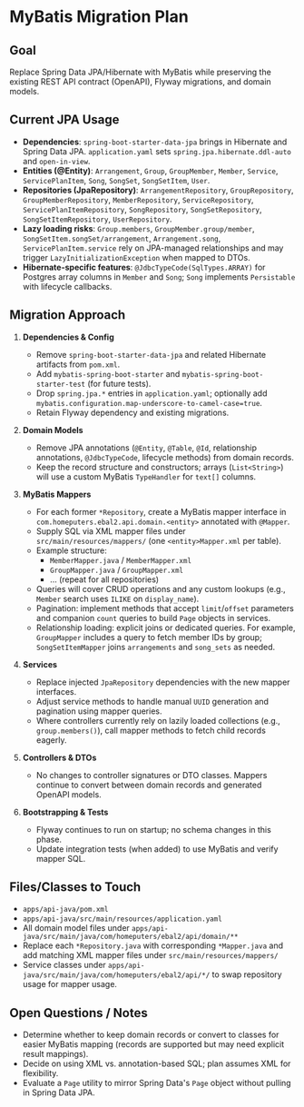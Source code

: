 # MyBatis Migration Plan

## Goal
Replace Spring Data JPA/Hibernate with MyBatis while preserving the existing REST API contract (OpenAPI), Flyway migrations, and domain models.

## Current JPA Usage
- **Dependencies**: `spring-boot-starter-data-jpa` brings in Hibernate and Spring Data JPA. `application.yaml` sets `spring.jpa.hibernate.ddl-auto` and `open-in-view`.
- **Entities (@Entity)**: `Arrangement`, `Group`, `GroupMember`, `Member`, `Service`, `ServicePlanItem`, `Song`, `SongSet`, `SongSetItem`, `User`.
- **Repositories (JpaRepository)**: `ArrangementRepository`, `GroupRepository`, `GroupMemberRepository`, `MemberRepository`, `ServiceRepository`, `ServicePlanItemRepository`, `SongRepository`, `SongSetRepository`, `SongSetItemRepository`, `UserRepository`.
- **Lazy loading risks**: `Group.members`, `GroupMember.group/member`, `SongSetItem.songSet/arrangement`, `Arrangement.song`, `ServicePlanItem.service` rely on JPA-managed relationships and may trigger `LazyInitializationException` when mapped to DTOs.
- **Hibernate-specific features**: `@JdbcTypeCode(SqlTypes.ARRAY)` for Postgres array columns in `Member` and `Song`; `Song` implements `Persistable` with lifecycle callbacks.

## Migration Approach
1. **Dependencies & Config**
   - Remove `spring-boot-starter-data-jpa` and related Hibernate artifacts from `pom.xml`.
   - Add `mybatis-spring-boot-starter` and `mybatis-spring-boot-starter-test` (for future tests).
   - Drop `spring.jpa.*` entries in `application.yaml`; optionally add `mybatis.configuration.map-underscore-to-camel-case=true`.
   - Retain Flyway dependency and existing migrations.

2. **Domain Models**
   - Remove JPA annotations (`@Entity`, `@Table`, `@Id`, relationship annotations, `@JdbcTypeCode`, lifecycle methods) from domain records.
   - Keep the record structure and constructors; arrays (`List<String>`) will use a custom MyBatis `TypeHandler` for `text[]` columns.

3. **MyBatis Mappers**
   - For each former `*Repository`, create a MyBatis mapper interface in `com.homeputers.ebal2.api.domain.<entity>` annotated with `@Mapper`.
   - Supply SQL via XML mapper files under `src/main/resources/mappers/` (one `<entity>Mapper.xml` per table).
   - Example structure:
     - `MemberMapper.java` / `MemberMapper.xml`
     - `GroupMapper.java` / `GroupMapper.xml`
     - ... (repeat for all repositories)
   - Queries will cover CRUD operations and any custom lookups (e.g., `Member` search uses `ILIKE` on `display_name`).
   - Pagination: implement methods that accept `limit`/`offset` parameters and companion `count` queries to build `Page` objects in services.
   - Relationship loading: explicit joins or dedicated queries. For example, `GroupMapper` includes a query to fetch member IDs by group; `SongSetItemMapper` joins `arrangements` and `song_sets` as needed.

4. **Services**
   - Replace injected `JpaRepository` dependencies with the new mapper interfaces.
   - Adjust service methods to handle manual `UUID` generation and pagination using mapper queries.
   - Where controllers currently rely on lazily loaded collections (e.g., `group.members()`), call mapper methods to fetch child records eagerly.

5. **Controllers & DTOs**
   - No changes to controller signatures or DTO classes. Mappers continue to convert between domain records and generated OpenAPI models.

6. **Bootstrapping & Tests**
   - Flyway continues to run on startup; no schema changes in this phase.
   - Update integration tests (when added) to use MyBatis and verify mapper SQL.

## Files/Classes to Touch
- `apps/api-java/pom.xml`
- `apps/api-java/src/main/resources/application.yaml`
- All domain model files under `apps/api-java/src/main/java/com/homeputers/ebal2/api/domain/**`
- Replace each `*Repository.java` with corresponding `*Mapper.java` and add matching XML mapper files under `src/main/resources/mappers/`
- Service classes under `apps/api-java/src/main/java/com/homeputers/ebal2/api/*/` to swap repository usage for mapper usage.

## Open Questions / Notes
- Determine whether to keep domain records or convert to classes for easier MyBatis mapping (records are supported but may need explicit result mappings).
- Decide on using XML vs. annotation-based SQL; plan assumes XML for flexibility.
- Evaluate a `Page` utility to mirror Spring Data's `Page` object without pulling in Spring Data JPA.
